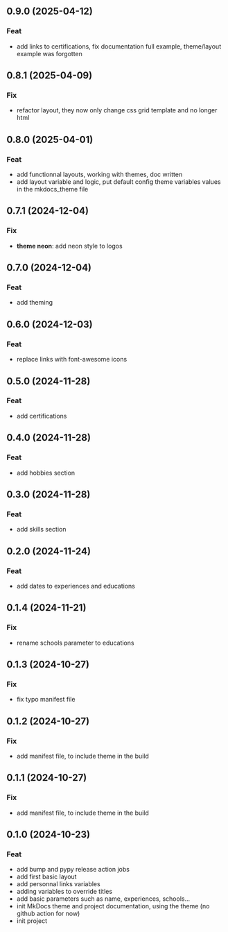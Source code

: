 ## 0.9.0 (2025-04-12)

### Feat

- add links to certifications, fix documentation full example, theme/layout example was forgotten

## 0.8.1 (2025-04-09)

### Fix

- refactor layout, they now only change css grid template and no longer html

## 0.8.0 (2025-04-01)

### Feat

- add functionnal layouts, working with themes, doc written
- add layout variable and logic, put default config theme variables values in the mkdocs_theme file

## 0.7.1 (2024-12-04)

### Fix

- **theme neon**: add neon style to logos

## 0.7.0 (2024-12-04)

### Feat

- add theming

## 0.6.0 (2024-12-03)

### Feat

- replace links with font-awesome icons

## 0.5.0 (2024-11-28)

### Feat

- add certifications

## 0.4.0 (2024-11-28)

### Feat

- add hobbies section

## 0.3.0 (2024-11-28)

### Feat

- add skills section

## 0.2.0 (2024-11-24)

### Feat

- add dates to experiences and educations

## 0.1.4 (2024-11-21)

### Fix

- rename schools parameter to educations

## 0.1.3 (2024-10-27)

### Fix

- fix typo manifest file

## 0.1.2 (2024-10-27)

### Fix

- add manifest file, to include theme in the build

## 0.1.1 (2024-10-27)

### Fix

- add manifest file, to include theme in the build

## 0.1.0 (2024-10-23)

### Feat

- add bump and pypy release action jobs
- add first basic layout
- add personnal links variables
- adding variables to override titles
- add basic parameters such as name, experiences, schools...
- init MkDocs theme and project documentation, using the theme (no github action for now)
- init project
